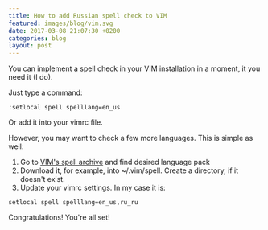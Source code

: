 ```yaml
---
title: How to add Russian spell check to VIM
featured: images/blog/vim.svg
date: 2017-03-08 21:07:30 +0200
categories: blog
layout: post
---
```


You can implement a spell check in your VIM installation in a moment, it you need it (I do).

Just type a command:

```
:setlocal spell spelllang=en_us
```

Or add it into your vimrc file.

However, you may want to check a few more languages. This is simple as well:

1.  Go to [VIM's spell archive](http://ftp.vim.org/vim/runtime/spell/) and find desired language pack
2.  Download it, for example, into ~/.vim/spell. Create a directory, if it doesn't exist.
3.  Update your vimrc settings. In my case it is:
```
setlocal spell spelllang=en_us,ru_ru
```

Congratulations! You're all set!

